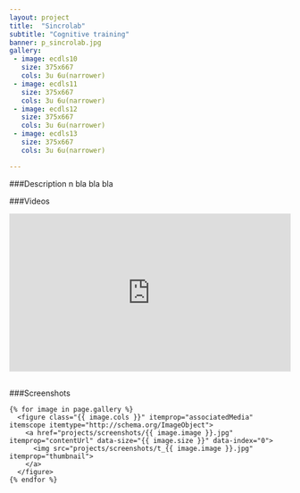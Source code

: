 ```yaml
---
layout: project
title:  "Sincrolab"
subtitle: "Cognitive training"
banner: p_sincrolab.jpg
gallery:
 - image: ecdls10
   size: 375x667
   cols: 3u 6u(narrower)
 - image: ecdls11
   size: 375x667
   cols: 3u 6u(narrower)
 - image: ecdls12
   size: 375x667
   cols: 3u 6u(narrower)
 - image: ecdls13
   size: 375x667
   cols: 3u 6u(narrower)

---
```

###Description
n bla bla bla

###Videos
<style>.embed-container { position: relative; padding-bottom: 56.25%; height: 0; overflow: hidden; max-width: 100%; margin-bottom: 30px;} .embed-container iframe, .embed-container object, .embed-container embed { position: absolute; top: 0; left: 0; width: 100%; height: 100%; }</style><div class='embed-container'><iframe src='http://www.youtube.com/embed/EvxSWpFCFkM' frameborder='0' allowfullscreen></iframe></div>

###Screenshots
<div class="my-gallery" itemscope itemtype="http://schema.org/ImageGallery">
  <div class="picture row" itemscope itemtype="http://schema.org/ImageGallery">

    {% for image in page.gallery %}
      <figure class="{{ image.cols }}" itemprop="associatedMedia" itemscope itemtype="http://schema.org/ImageObject">
        <a href="projects/screenshots/{{ image.image }}.jpg" itemprop="contentUrl" data-size="{{ image.size }}" data-index="0">
          <img src="projects/screenshots/t_{{ image.image }}.jpg" itemprop="thumbnail">
        </a>
      </figure>
    {% endfor %}

  </div>
</div>
